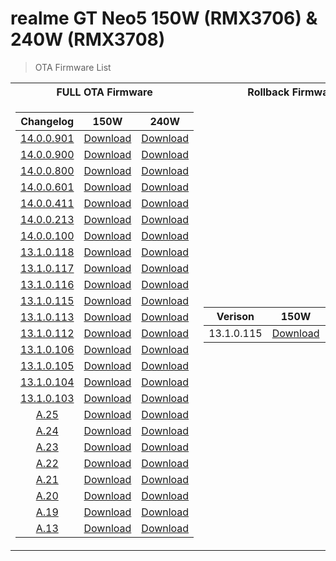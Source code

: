 # realme GT Neo5 150W (RMX3706) & 240W (RMX3708) 
> OTA Firmware List

<table>
<tr><th>FULL OTA Firmware</th><th>Rollback Firmware</th><th>Zips for Substitution</th></tr>
<tr><td>

Changelog | 150W | 240W
:---: | :---: | :---:
[14.0.0.901](https://t.me/gt3neo5hub/202/175420) | [Download](https://gauss-otacostmanual-cn.allawnfs.com/remove-c81e15b2714b9eaa06d68f1b94b6761b/component-ota/24/08/30/daab7edcd3df4bcbb3ae288fca3496e5.zip) | [Download](https://gauss-otacostmanual-cn.allawnfs.com/remove-43cb2518b6a28e1647fcfc0293cd391c/component-ota/24/08/30/b562cce8ccfe4d73af8a64f3c7d99b3e.zip)  
[14.0.0.900](https://t.me/gt3neo5hub/202/163837) | [Download](https://gauss-otacostmanual-cn.allawnfs.com/remove-0495932975448ff5b0d01cace2f2361b/component-ota/24/08/17/ee2079591a2c4b8bb22e829f66582ef6.zip) | [Download](https://gauss-otacostmanual-cn.allawnfs.com/remove-0495932975448ff5b0d01cace2f2361b/component-ota/24/08/17/ee2079591a2c4b8bb22e829f66582ef6.zip)  
[14.0.0.800](https://t.me/gt3neo5hub/202/146695) | [Download](https://gauss-otacostmanual-cn.allawnfs.com/remove-0495932975448ff5b0d01cace2f2361b/component-ota/24/08/17/ee2079591a2c4b8bb22e829f66582ef6.zip) | [Download](https://gauss-otacostmanual-cn.allawnfs.com/remove-0495932975448ff5b0d01cace2f2361b/component-ota/24/08/17/ee2079591a2c4b8bb22e829f66582ef6.zip)  
[14.0.0.601](https://t.me/gt3neo5hub/202/141170) | [Download](https://gauss-otacostmanual-cn.allawnfs.com/remove-90457138d710a585b3bc7ec4b8e6a30c/component-ota/24/04/11/125a48e052f047f6b651db2223a67874.zip) | [Download](https://gauss-otacostmanual-cn.allawnfs.com/remove-ecc3a20be045e3431299e7510e9d024f/component-ota/24/04/11/ae90a0e596b640f297bd1312ecdc8102.zip)  
[14.0.0.411](https://t.me/gt3neo5hub/202/100150) | [Download](https://gauss-otacostauto-cn.allawnfs.com/remove-c71351fcac7229e4413d997f3a51ab54/component-ota/24/03/12/19aa7fda942c43debf77594fd4c93164.zip) | [Download](https://gauss-otacostauto-cn.allawnfs.com/remove-9a9564f3183fa4b2c3c0089bed53efda/component-ota/24/03/12/8f6b5b995449417681acc5f86d59592c.zip)  
[14.0.0.213](https://t.me/gt3neo5hub/202/76492) | [Download](https://gauss-otacostmanual-cn.allawnfs.com/remove-74653b15008d4a6e9ab25d0b9f2316b8/component-ota/24/01/31/d36129819eb14b63bf7a98ce8c479a74.zip) | [Download](https://gauss-otacostmanual-cn.allawnfs.com/remove-f8ee2b170730d8f7eb4b6a7d6150498e/component-ota/24/01/31/7c90fc14089a403f87f00f8ea9cbcd22.zip)  
[14.0.0.100](https://t.me/gt3neo5hub/202/49697) | [Download](https://gauss-otacostauto-cn.allawnfs.com/remove-cf397b85b5b35acaaf3a4bc34bd5dbe1/component-ota/23/12/07/9a762b4845d4443f9dd124afeefb6ebf.zip) | [Download](https://gauss-otacostauto-cn.allawnfs.com/remove-b2b15c5244a00039ba5ce9a1f7595d05/component-ota/23/12/07/6aeec8187a3c4378829cffbb27189c7a.zip)
[13.1.0.118](https://t.me/gt3neo5hub/202/47937) | [Download](https://gauss-otacostauto-cn.allawnfs.com/remove-756c6b7d0b3eafb85e471fa0e1fc4ddc/component-ota/23/11/22/a0804b7122024c1cb271d50ad9d7b6fd.zip) | [Download](https://gauss-otacostauto-cn.allawnfs.com/remove-cc5067ffb4984a4ac881a41eec22e771/component-ota/23/11/22/2730d95865fd4254a51caf972d23af08.zip)
[13.1.0.117](https://gauss-otacostauto-cn.allawnfs.com/remove-b6549ed243e3bebf8ba30f03f498bb2f/component-ota/23/10/23/c1e229fcf5214e899ad5d315e6481187.html) | [Download](https://gauss-otacostmanual-cn.allawnfs.com/remove-8de444c66a7a78f85dda9cfbc4422464/component-ota/23/09/26/14d91e8fd66749588e8cdde57def0001.zip) | [Download](https://gauss-otacostmanual-cn.allawnfs.com/remove-b6549ed243e3bebf8ba30f03f498bb2f/component-ota/23/09/26/af3db3c926c146a785d74bd45644e106.zip)
[13.1.0.116](https://gauss-otacostauto-cn.allawnfs.com/remove-625b2f97360ff4508f72950d8e954536/component-ota/23/10/09/3fa82426839443509a58f0e1135024a9.html) | [Download](https://gauss-otacostmanual-cn.allawnfs.com/remove-71ae671b3f99b7f84cfa0c7656c68830/component-ota/23/09/20/b5708664e4b94f82bef7737037a09a25.zip) | [Download](https://gauss-otacostmanual-cn.allawnfs.com/remove-625b2f97360ff4508f72950d8e954536/component-ota/23/09/20/88950958620f414687b5b8900cdcdd8f.zip)
[13.1.0.115](https://gauss-otacostauto-cn.allawnfs.com/remove-5da9155be2aaa016dbdeeba41fd5706b/component-ota/23/08/28/aa5ed54700a84287a57b9050faa085f2.html) | [Download](https://gauss-otacostmanual-cn.allawnfs.com/remove-df6a0b9b22ae06b9f45091b92ea8a45c/component-ota/23/08/17/1067d355b9874ed1b55b24dd59da83a3.zip) | [Download](https://gauss-otacostmanual-cn.allawnfs.com/remove-5da9155be2aaa016dbdeeba41fd5706b/component-ota/23/08/17/9029e417454b4bb0a1c93b585ef26ded.zip)
[13.1.0.113](https://gauss-otacostauto-cn.allawnfs.com/remove-1db028dc3053f2d4287669b63e07538c/component-ota/23/08/02/6ca8e0e493354544bfaa5170319e4fb8.html) | [Download](https://gauss-otacostmanual-cn.allawnfs.com/remove-dff6782d2a8b22eae1c974ada4ec1f79/component-ota/23/07/11/b0969f1b1f2b44edb28cf31f8fd310e7.zip) | [Download](https://gauss-otacostmanual-cn.allawnfs.com/remove-1db028dc3053f2d4287669b63e07538c/component-ota/23/07/11/d2e4281ac57f45f8b7bfc54aad81b3ab.zip)
[13.1.0.112](https://gauss-otacostauto-cn.allawnfs.com/remove-c1348030fbc98cbbb6bce797379540aa/component-ota/23/07/05/0ec2dfd9430d47768a66a9d21c050f1f.html) | [Download](https://gauss-otacostmanual-cn.allawnfs.com/remove-c84e764c61c9993bbd0af7bdd0cb74cd/component-ota/23/06/27/b979db22cbf74dce83e7e0441bb1a29d.zip) | [Download](https://gauss-otacostmanual-cn.allawnfs.com/remove-c1348030fbc98cbbb6bce797379540aa/component-ota/23/06/27/4ecf4fbb3c5d4a1bb7b09671e1b83f61.zip)
[13.1.0.106](https://gauss-otacostauto-cn.allawnfs.com/remove-786e9634dbd65de6b8e641a1272f87b1/component-ota/23/05/25/6ea7279665044d84a02d4dd44db15a85.html) | [Download](https://gauss-otacostmanual-cn.allawnfs.com/remove-7ddc446895f1f09b7a93f160bf8e0245/component-ota/23/05/18/514f4cc67a1941a3a823aa90a641d177.zip) | [Download](https://gauss-otacostmanual-cn.allawnfs.com/remove-786e9634dbd65de6b8e641a1272f87b1/component-ota/23/05/18/4a3d24bb03fb4a5687dab7327894f048.zip)
[13.1.0.105](https://gauss-otacostauto-cn.allawnfs.com/remove-420bbdfd391465deb7b6b10486ca7f2d/component-ota/23/05/12/1cfb037a6bde4168aabb10654f383886.html) | [Download](https://gauss-otacostmanual-cn.allawnfs.com/remove-9f9a6359d687f81eacc10d2b17b77724/component-ota/23/05/05/070dca35a73f4183a4bb4f584f8e6027.zip) | [Download](https://gauss-otacostmanual-cn.allawnfs.com/remove-420bbdfd391465deb7b6b10486ca7f2d/component-ota/23/05/05/dbfff6a20aaf4516a0fa665916c8d637.zip)
[13.1.0.104](https://gauss-otacostauto-cn.allawnfs.com/remove-6e4e6acd06d0ba8a951ce12b8745188d/component-ota/23/04/28/97973b810cd34b8e8e0049eefa3cf978.html) | [Download](https://gauss-otacostmanual-cn.allawnfs.com/remove-69c2bb320aaeda56af51dfbf1f97fcaa/component-ota/23/04/27/8388a5bb4ae74c43b6752186304bc77e.zip) | [Download](https://gauss-otacostmanual-cn.allawnfs.com/remove-6e4e6acd06d0ba8a951ce12b8745188d/component-ota/23/04/27/acfc8204d1354ebb92d8de795df36e28.zip)
[13.1.0.103](https://gauss-otacostauto-cn.allawnfs.com/remove-b1a2f69e18ab9c51beb4bf2a830d6e6e/component-ota/23/04/24/f686a33a3ff54f3c9572da36b9aded4c.html) | [Download](https://gauss-otacostmanual-cn.allawnfs.com/remove-c80b2e5efb70211b8fe6eccb2760fe10/component-ota/23/04/24/b47d88ec417742ed836a1d9de8c9d659.zip) | [Download](https://gauss-otacostmanual-cn.allawnfs.com/remove-b1a2f69e18ab9c51beb4bf2a830d6e6e/component-ota/23/04/24/2094af6909d44be1910e8d6ac915c461.zip)
[A.25](https://gauss-otacostauto-cn.allawnfs.com/remove-bf85f6c43fbd3773dba1fbe18fde02d4/component-ota/23/03/25/2b2ebcf31d4043dda4ddda44b9f2b960.html) | [Download](https://gauss-otacostmanual-cn.allawnfs.com/remove-bf85f6c43fbd3773dba1fbe18fde02d4/component-ota/23/03/24/77c363c10d6e4ebb81cbbc4484235b29.zip) | [Download](https://gauss-otacostmanual-cn.allawnfs.com/remove-0972c086f419c9fc6c7c9f9750e80103/component-ota/23/03/24/3c43461bef034fe7b8f518310b528b39.zip)
[A.24](https://gauss-otacostauto-cn.allawnfs.com/remove-dded2c6ee964f584ac072df1eb1df34b/component-ota/23/03/20/fd77c5899e5848108b02ebe00504cfec.html) | [Download](https://gauss-otacostmanual-cn.allawnfs.com/remove-334eb367a908bdd5f9638c86e0f0f992/component-ota/23/03/17/c6fccd130bd548a98bb4b8e032400616.zip) | [Download](https://gauss-otacostmanual-cn.allawnfs.com/remove-dded2c6ee964f584ac072df1eb1df34b/component-ota/23/03/17/9956f8d90e984317b59e97d272832408.zip)
[A.23](https://gauss-otacostauto-cn.allawnfs.com/remove-ee42fce4bf4ec90feca6b6bac6383154/component-ota/23/03/07/191570bfd41a4feda5b196ca6b85ba8c.html) | [Download](https://gauss-otacostmanual-cn.allawnfs.com/remove-b51259f91e3526632afd88e08f8f1cef/component-ota/23/03/06/ccc9bc086a104da78f6e7ea992954f52.zip) | [Download](https://gauss-otacostmanual-cn.allawnfs.com/remove-ee42fce4bf4ec90feca6b6bac6383154/component-ota/23/03/06/12dcedb6b4d745b18d3666bd44baf616.zip)
[A.22](https://gauss-otacostauto-cn.allawnfs.com/remove-653983a4b9645c9632c0df9c085b5d5f/component-ota/23/03/01/fd6d74f9ff7248e88bb92d0b362f0266.html) | [Download](https://gauss-otacostmanual-cn.allawnfs.com/remove-b1d6aee24e2945efc6f2c846703d5a46/component-ota/23/02/28/1c69110d10a24994a1515d41a4c4fd6b.zip) | [Download](https://gauss-otacostmanual-cn.allawnfs.com/remove-653983a4b9645c9632c0df9c085b5d5f/component-ota/23/02/28/28e6c428599144928d685548dc25c03d.zip)
[A.21](https://gauss-otacostauto-cn.allawnfs.com/remove-4c93c1cb47acde919436dcb6e29ae2b9/component-ota/23/02/25/1636c9f81e464b7795a0cb87cdc69b35.html) | [Download](https://gauss-otacostmanual-cn.allawnfs.com/remove-4e51edf46c595cc4fc877bb1640d1815/component-ota/23/02/23/d1e0898ff58643d29b8a1a1fa777349d.zip) | [Download](https://gauss-otacostmanual-cn.allawnfs.com/remove-4c93c1cb47acde919436dcb6e29ae2b9/component-ota/23/02/23/8c66e6208b77479bb8e19629904b7fad.zip)
[A.20](https://gauss-otacostauto-cn.allawnfs.com/remove-4d3837b353941ae8d94a4457255e1de2/component-ota/23/02/17/61680dce7ece4b35bd35b662f2148dad.html) | [Download](https://gauss-otacostmanual-cn.allawnfs.com/remove-564be706441094a3658f4eb90a6ca5eb/component-ota/23/02/16/072487e3196044638f3bb50ede1743f0.zip) | [Download](https://gauss-otacostmanual-cn.allawnfs.com/remove-4d3837b353941ae8d94a4457255e1de2/component-ota/23/02/16/16af97c6e7084945aaedc2335956ab5e.zip)
[A.19](https://gauss-otacostauto-cn.allawnfs.com/remove-c5306d1ffed86a53bb0faf5a8da4a09d/component-ota/23/02/15/057c3c5f521c4e1eb206bd8a170f30ba.html) | [Download](https://gauss-otacostmanual-cn.allawnfs.com/remove-99c5f21d248ddc92ad4768d5447e9746/component-ota/23/02/14/683ce2109da444f888c79acaf5db5705.zip) | [Download](https://gauss-otacostmanual-cn.allawnfs.com/remove-c5306d1ffed86a53bb0faf5a8da4a09d/component-ota/23/02/14/69e58ead7de647b486ed26617b0d0fb7.zip)
[A.13](https://gauss-otacostauto-cn.allawnfs.com/remove-a3abe0ac22b85a38cfc7c45f97c9a240/component-ota/23/02/10/6f87e364b31f4c8aacc0d8f6c16cd190.html) | [Download](https://gauss-otacostmanual-cn.allawnfs.com/remove-f6b3336769c631516f6d9e60c0151e81/component-ota/23/02/06/4b56181a32d44f16935bad82b18be879.zip) | [Download](https://gauss-otacostmanual-cn.allawnfs.com/remove-a3abe0ac22b85a38cfc7c45f97c9a240/component-ota/23/02/06/fae638566b3b4042aedffb39ad6423e0.zip)

</td><td>

Verison | 150W | 240W
:---: | :---: | :---:
13.1.0.115 | [Download](https://rbp01.realme.net/GT_Neo5/RMX3706_11_A_OTA_0450_all_kfXLEj_CN.zip?fbclid=IwAR0GsmGhas4YuVviSUvx5d48gmS-CJSpxi4v3LMu_eotF2jhpbNic4v8kB0) | [Download](https://rbp01.realme.net/GT_Neo5_240W/RMX3708_11_A_OTA_0450_all_MBejmZ_CN.zip?fbclid=IwAR1Dy_NkpomIrM2Sb5pO4HDjU2q2AUcuc7RUUdWF1R1RSz236D6QS4sQs_s)  

</td><td>

Verison | 150W | 240W
:---: | :---: | :---:
14.0.0.901| [Download](https://github.com/NeFeroN/Realme-GT-Neo5-Firmware/releases/download/cn.subs/CN_901_150W_Subs.zip) | [Download](https://github.com/NeFeroN/Realme-GT-Neo5-Firmware/releases/download/cn.subs/CN_901_240W_Subs.zip)  

</td></tr> </table>
